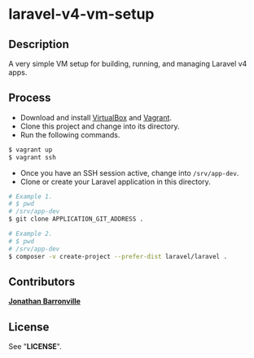 # laravel-v4-vm-setup

## Description

A very simple VM setup for building, running, and managing Laravel v4 apps.

## Process

 - Download and install [VirtualBox](https://virtualbox.org "VirtualBox") and [Vagrant](http://vagrantup.com "Vagrant").
 - Clone this project and change into its directory.
 - Run the following commands.

```sh
$ vagrant up
$ vagrant ssh
```

 - Once you have an SSH session active, change into `/srv/app-dev`.
 - Clone or create your Laravel application in this directory.

```sh
# Example 1.
# $ pwd
# /srv/app-dev
$ git clone APPLICATION_GIT_ADDRESS .
```

```sh
# Example 2.
# $ pwd
# /srv/app-dev
$ composer -v create-project --prefer-dist laravel/laravel .
```

## Contributors

__[Jonathan Barronville](mailto:jonathan@belairlabs.com "jonathan@belairlabs.com")__

## License

See "__LICENSE__".
